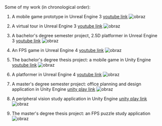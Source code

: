 Some of my work (in chronological order):
1. A mobile game prototype in Unreal Engine 3 [youtube link](https://www.youtube.com/watch?v=GhlV4RoNX6U)
![obraz](https://user-images.githubusercontent.com/6122766/177060510-a441ff95-0c9e-4b39-af36-285edb9d3627.png)


2. A virtual tour in Unreal Engine 3 [youtube link](https://www.youtube.com/watch?v=U-Sy6BY_9nw)
![obraz](https://user-images.githubusercontent.com/6122766/177060519-dde5d2fa-5a84-4f09-8399-2824cd72cf94.png)

3. A bachelor's degree semester project, 2.5D platformer in Unreal Engine 3 [youtube link](https://www.youtube.com/watch?v=uvhXIIWRYUw)
![obraz](https://user-images.githubusercontent.com/6122766/177060534-9924cc6c-cdd2-4a6d-aa1c-6f9b6b1e57fe.png)

4. An FPS game in Unreal Engine 4 [youtube link](https://www.youtube.com/watch?v=9plJmbUQZHM)
![obraz](https://user-images.githubusercontent.com/6122766/177060545-96b61ce8-f9c2-4821-a49c-207278f02dc8.png)

5. The bachelor's degree thesis project: a mobile game in Unity Engine [youtube link](https://www.youtube.com/watch?v=nNL9D7xM9iE)
 ![obraz](https://user-images.githubusercontent.com/6122766/177060548-90e36cba-dd3f-4eef-a245-c9c7bae8eea4.png)

6. A platformer in Unreal Engine 4 [youtube link](https://www.youtube.com/watch?v=6XnFYy2lYI4)
![obraz](https://user-images.githubusercontent.com/6122766/177060553-64db3a42-9599-4325-b28d-44cc5227af08.png)

7. A master's degree semester project: office planning and design application in Unity Engine [unity play link](https://play.unity.com/mg/other/aa-zni51z)
![obraz](https://user-images.githubusercontent.com/6122766/177060567-8576c07f-16ae-478c-b5d6-0acf73173ab1.png)

8. A peripheral vision study application in Unity Engine [unity play link](https://play.unity.com/mg/other/schulte-o)
![obraz](https://user-images.githubusercontent.com/6122766/177060571-9872dc2e-db19-4a60-88b0-bd63c2792f37.png)

9. The master's degree thesis project: an FPS puzzle study application
![obraz](https://user-images.githubusercontent.com/6122766/177060689-e8fb0658-472f-416f-a82e-da932e56ae14.png)
